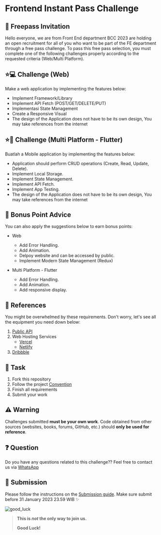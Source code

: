 # Frontend Instant Pass Challenge

## :love_letter: Freepass Invitation

Hello everyone, we are from Front End department BCC 2023 are holding an open recruitment for all of you who want to be part of the FE department through a free pass challenge. To pass this free pass selection, you must complete one of the following challenges properly according to the requested criteria (Web/Multi Platform).

## :star::computer: Challenge (Web)

Make a web application by implementing the features below:

- Implement Framework/Library
- Implement API Fetch (POST/GET/DELETE/PUT)
- Implementasi State Management
- Create a Responsive Visual
- The design of the Application does not have to be its own design, You may take references from the internet

## :star::iphone: Challenge (Multi Platform - Flutter)

Buatlah a Mobile application by implementing the features below:

- Application should perform CRUD operations (Create, Read, Update, Delete).
- Implement Local Storage.
- Implement State Management.
- Implement API Fetch.
- Implement App Testing.
- The design of the Application does not have to be its own design, You may take references from the internet

## :100: Bonus Point Advice

You can also apply the suggestions below to earn bonus points:

- Web

  - Add Error Handling.
  - Add Animation.
  - Delpoy website and can be accessed by public.
  - Implement Modern State Management (Redux)

- Multi Platform - Flutter
  - Add Error Handling.
  - Add Animation.
  - Add responsive display.

## :blue_book: References

You might be overwhelmed by these requirements. Don't worry, let's see all the equipment you need down below:

1. [Public API](https://github.com/public-apis/public-apis)
2. Web Hosting Services
   - [Vercel](https://vercel.com/)
   - [Netlify](https://www.netlify.com/)
3. [Dribbble](https://dribbble.com/)

## :school_satchel: Task

1. Fork this repository
2. Follow the project [Convention](CONVENTION.md)
3. Finish all requirements
4. Submit your work

## :warning: Warning

Challenges submitted **must be your own work**. Code obtained from other sources (websites, books, forums, GitHub, etc.) should **only be used for reference**.

## :question: Question

Do you have any questions related to this challenge?? Feel free to contact us via [WhatsApp](wa.me/6281319696671)

## :gift: Submission

Please follow the instructions on the [Submission guide](CONTRIBUTING.md). Make sure submit before 31 January 2023 23.59 WIB ✨

![good_luck](https://media.giphy.com/media/3gM9hmQeWBLVXXrxvJ/giphy-downsized-large.gif)

> **This is _not_ the only way to join us.**
>
> **Good Luck!**
